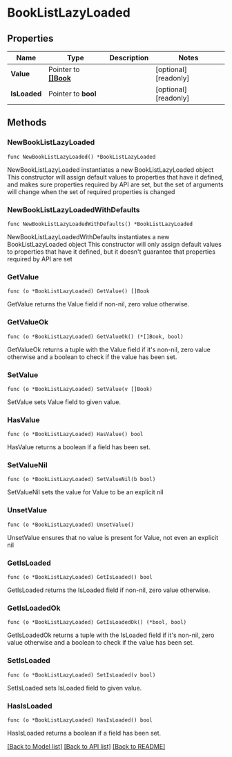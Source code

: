 # BookListLazyLoaded

## Properties

Name | Type | Description | Notes
------------ | ------------- | ------------- | -------------
**Value** | Pointer to [**[]Book**](Book.md) |  | [optional] [readonly] 
**IsLoaded** | Pointer to **bool** |  | [optional] [readonly] 

## Methods

### NewBookListLazyLoaded

`func NewBookListLazyLoaded() *BookListLazyLoaded`

NewBookListLazyLoaded instantiates a new BookListLazyLoaded object
This constructor will assign default values to properties that have it defined,
and makes sure properties required by API are set, but the set of arguments
will change when the set of required properties is changed

### NewBookListLazyLoadedWithDefaults

`func NewBookListLazyLoadedWithDefaults() *BookListLazyLoaded`

NewBookListLazyLoadedWithDefaults instantiates a new BookListLazyLoaded object
This constructor will only assign default values to properties that have it defined,
but it doesn't guarantee that properties required by API are set

### GetValue

`func (o *BookListLazyLoaded) GetValue() []Book`

GetValue returns the Value field if non-nil, zero value otherwise.

### GetValueOk

`func (o *BookListLazyLoaded) GetValueOk() (*[]Book, bool)`

GetValueOk returns a tuple with the Value field if it's non-nil, zero value otherwise
and a boolean to check if the value has been set.

### SetValue

`func (o *BookListLazyLoaded) SetValue(v []Book)`

SetValue sets Value field to given value.

### HasValue

`func (o *BookListLazyLoaded) HasValue() bool`

HasValue returns a boolean if a field has been set.

### SetValueNil

`func (o *BookListLazyLoaded) SetValueNil(b bool)`

 SetValueNil sets the value for Value to be an explicit nil

### UnsetValue
`func (o *BookListLazyLoaded) UnsetValue()`

UnsetValue ensures that no value is present for Value, not even an explicit nil
### GetIsLoaded

`func (o *BookListLazyLoaded) GetIsLoaded() bool`

GetIsLoaded returns the IsLoaded field if non-nil, zero value otherwise.

### GetIsLoadedOk

`func (o *BookListLazyLoaded) GetIsLoadedOk() (*bool, bool)`

GetIsLoadedOk returns a tuple with the IsLoaded field if it's non-nil, zero value otherwise
and a boolean to check if the value has been set.

### SetIsLoaded

`func (o *BookListLazyLoaded) SetIsLoaded(v bool)`

SetIsLoaded sets IsLoaded field to given value.

### HasIsLoaded

`func (o *BookListLazyLoaded) HasIsLoaded() bool`

HasIsLoaded returns a boolean if a field has been set.


[[Back to Model list]](../README.md#documentation-for-models) [[Back to API list]](../README.md#documentation-for-api-endpoints) [[Back to README]](../README.md)


